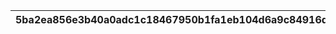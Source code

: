 |5ba2ea856e3b40a0adc1c18467950b1fa1eb104d6a9c84916dcbb55fa7a0de9b|78888d6ea134af5ae4d0c130401f14e40c9bd39cab576c9867c6aa6a5d85e0fe|b9f0a78a9a570ce8759244507146cb396a18f1c2d18c7011b9b64114e9a5270d|b05eca1d57941e2b2dcae0033c8b75c4f9217117e0d2da2799efd36232f57810|d6e8e95944dc568a8ce6843417368e58742def78ce71d181483dacdc2cab113c|721654eab42b1ca523a0a3c0ffaaa38b0812afe90757512f89190fa8e812e530|df220f98d1a506f06b15f0826e9fba79736052c18ed7aac3f85ade42632963a1|77ed3673801a6b832d5e0aa7a58d947360f663e42cbd724dcf632352ea91798f|8db0011b034e507fd719498abfa9a4d9b6012cce45d07def92930322a52234b2|4b930b7e6b9b228a0a0950cb4f41d36413f5da100de3c2f0f80889796a02032c|3d755e5aefd6ad621e81b449b6361e0977b0df39f4d21404d17620eca4ff19e8|
| --- | --- | --- | --- | --- | --- | --- | --- | --- | --- | --- |